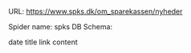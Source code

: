 URL: https://www.spks.dk/om_sparekassen/nyheder

Spider name: spks
DB Schema:

date
title
link
content
